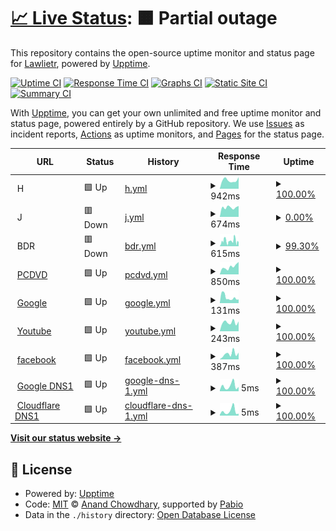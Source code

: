 # [📈 Live Status](https://Lawlietr.github.io/upptime): <!--live status--> **🟧 Partial outage**

This repository contains the open-source uptime monitor and status page for [Lawlietr](https://Lawlietr.github.io/upptime), powered by [Upptime](https://github.com/upptime/upptime).

[![Uptime CI](https://github.com/Lawlietr/upptime/workflows/Uptime%20CI/badge.svg)](https://github.com/Lawlietr/upptime/actions?query=workflow%3A%22Uptime+CI%22)
[![Response Time CI](https://github.com/Lawlietr/upptime/workflows/Response%20Time%20CI/badge.svg)](https://github.com/Lawlietr/upptime/actions?query=workflow%3A%22Response+Time+CI%22)
[![Graphs CI](https://github.com/Lawlietr/upptime/workflows/Graphs%20CI/badge.svg)](https://github.com/Lawlietr/upptime/actions?query=workflow%3A%22Graphs+CI%22)
[![Static Site CI](https://github.com/Lawlietr/upptime/workflows/Static%20Site%20CI/badge.svg)](https://github.com/Lawlietr/upptime/actions?query=workflow%3A%22Static+Site+CI%22)
[![Summary CI](https://github.com/Lawlietr/upptime/workflows/Summary%20CI/badge.svg)](https://github.com/Lawlietr/upptime/actions?query=workflow%3A%22Summary+CI%22)

With [Upptime](https://upptime.js.org), you can get your own unlimited and free uptime monitor and status page, powered entirely by a GitHub repository. We use [Issues](https://github.com/Lawlietr/upptime/issues) as incident reports, [Actions](https://github.com/Lawlietr/upptime/actions) as uptime monitors, and [Pages](https://Lawlietr.github.io/upptime) for the status page.

<!--start: status pages-->
<!-- This summary is generated by Upptime (https://github.com/upptime/upptime) -->
<!-- Do not edit this manually, your changes will be overwritten -->
<!-- prettier-ignore -->
| URL | Status | History | Response Time | Uptime |
| --- | ------ | ------- | ------------- | ------ |
| <img alt="" src="https://icons.duckduckgo.com/ip3/null.ico" height="13"> H | 🟩 Up | [h.yml](https://github.com/Lawlietr/upptime/commits/HEAD/history/h.yml) | <details><summary><img alt="Response time graph" src="./graphs/h/response-time-week.png" height="20"> 942ms</summary><br><a href="https://Lawlietr.github.io/upptime/history/h"><img alt="Response time 802" src="https://img.shields.io/endpoint?url=https%3A%2F%2Fraw.githubusercontent.com%2FLawlietr%2Fupptime%2FHEAD%2Fapi%2Fh%2Fresponse-time.json"></a><br><a href="https://Lawlietr.github.io/upptime/history/h"><img alt="24-hour response time 1269" src="https://img.shields.io/endpoint?url=https%3A%2F%2Fraw.githubusercontent.com%2FLawlietr%2Fupptime%2FHEAD%2Fapi%2Fh%2Fresponse-time-day.json"></a><br><a href="https://Lawlietr.github.io/upptime/history/h"><img alt="7-day response time 942" src="https://img.shields.io/endpoint?url=https%3A%2F%2Fraw.githubusercontent.com%2FLawlietr%2Fupptime%2FHEAD%2Fapi%2Fh%2Fresponse-time-week.json"></a><br><a href="https://Lawlietr.github.io/upptime/history/h"><img alt="30-day response time 1392" src="https://img.shields.io/endpoint?url=https%3A%2F%2Fraw.githubusercontent.com%2FLawlietr%2Fupptime%2FHEAD%2Fapi%2Fh%2Fresponse-time-month.json"></a><br><a href="https://Lawlietr.github.io/upptime/history/h"><img alt="1-year response time 807" src="https://img.shields.io/endpoint?url=https%3A%2F%2Fraw.githubusercontent.com%2FLawlietr%2Fupptime%2FHEAD%2Fapi%2Fh%2Fresponse-time-year.json"></a></details> | <details><summary><a href="https://Lawlietr.github.io/upptime/history/h">100.00%</a></summary><a href="https://Lawlietr.github.io/upptime/history/h"><img alt="All-time uptime 99.74%" src="https://img.shields.io/endpoint?url=https%3A%2F%2Fraw.githubusercontent.com%2FLawlietr%2Fupptime%2FHEAD%2Fapi%2Fh%2Fuptime.json"></a><br><a href="https://Lawlietr.github.io/upptime/history/h"><img alt="24-hour uptime 100.00%" src="https://img.shields.io/endpoint?url=https%3A%2F%2Fraw.githubusercontent.com%2FLawlietr%2Fupptime%2FHEAD%2Fapi%2Fh%2Fuptime-day.json"></a><br><a href="https://Lawlietr.github.io/upptime/history/h"><img alt="7-day uptime 100.00%" src="https://img.shields.io/endpoint?url=https%3A%2F%2Fraw.githubusercontent.com%2FLawlietr%2Fupptime%2FHEAD%2Fapi%2Fh%2Fuptime-week.json"></a><br><a href="https://Lawlietr.github.io/upptime/history/h"><img alt="30-day uptime 99.81%" src="https://img.shields.io/endpoint?url=https%3A%2F%2Fraw.githubusercontent.com%2FLawlietr%2Fupptime%2FHEAD%2Fapi%2Fh%2Fuptime-month.json"></a><br><a href="https://Lawlietr.github.io/upptime/history/h"><img alt="1-year uptime 99.71%" src="https://img.shields.io/endpoint?url=https%3A%2F%2Fraw.githubusercontent.com%2FLawlietr%2Fupptime%2FHEAD%2Fapi%2Fh%2Fuptime-year.json"></a></details>
| <img alt="" src="https://icons.duckduckgo.com/ip3/null.ico" height="13"> J | 🟥 Down | [j.yml](https://github.com/Lawlietr/upptime/commits/HEAD/history/j.yml) | <details><summary><img alt="Response time graph" src="./graphs/j/response-time-week.png" height="20"> 674ms</summary><br><a href="https://Lawlietr.github.io/upptime/history/j"><img alt="Response time 717" src="https://img.shields.io/endpoint?url=https%3A%2F%2Fraw.githubusercontent.com%2FLawlietr%2Fupptime%2FHEAD%2Fapi%2Fj%2Fresponse-time.json"></a><br><a href="https://Lawlietr.github.io/upptime/history/j"><img alt="24-hour response time 770" src="https://img.shields.io/endpoint?url=https%3A%2F%2Fraw.githubusercontent.com%2FLawlietr%2Fupptime%2FHEAD%2Fapi%2Fj%2Fresponse-time-day.json"></a><br><a href="https://Lawlietr.github.io/upptime/history/j"><img alt="7-day response time 674" src="https://img.shields.io/endpoint?url=https%3A%2F%2Fraw.githubusercontent.com%2FLawlietr%2Fupptime%2FHEAD%2Fapi%2Fj%2Fresponse-time-week.json"></a><br><a href="https://Lawlietr.github.io/upptime/history/j"><img alt="30-day response time 623" src="https://img.shields.io/endpoint?url=https%3A%2F%2Fraw.githubusercontent.com%2FLawlietr%2Fupptime%2FHEAD%2Fapi%2Fj%2Fresponse-time-month.json"></a><br><a href="https://Lawlietr.github.io/upptime/history/j"><img alt="1-year response time 719" src="https://img.shields.io/endpoint?url=https%3A%2F%2Fraw.githubusercontent.com%2FLawlietr%2Fupptime%2FHEAD%2Fapi%2Fj%2Fresponse-time-year.json"></a></details> | <details><summary><a href="https://Lawlietr.github.io/upptime/history/j">0.00%</a></summary><a href="https://Lawlietr.github.io/upptime/history/j"><img alt="All-time uptime 65.36%" src="https://img.shields.io/endpoint?url=https%3A%2F%2Fraw.githubusercontent.com%2FLawlietr%2Fupptime%2FHEAD%2Fapi%2Fj%2Fuptime.json"></a><br><a href="https://Lawlietr.github.io/upptime/history/j"><img alt="24-hour uptime 0.00%" src="https://img.shields.io/endpoint?url=https%3A%2F%2Fraw.githubusercontent.com%2FLawlietr%2Fupptime%2FHEAD%2Fapi%2Fj%2Fuptime-day.json"></a><br><a href="https://Lawlietr.github.io/upptime/history/j"><img alt="7-day uptime 0.00%" src="https://img.shields.io/endpoint?url=https%3A%2F%2Fraw.githubusercontent.com%2FLawlietr%2Fupptime%2FHEAD%2Fapi%2Fj%2Fuptime-week.json"></a><br><a href="https://Lawlietr.github.io/upptime/history/j"><img alt="30-day uptime 0.00%" src="https://img.shields.io/endpoint?url=https%3A%2F%2Fraw.githubusercontent.com%2FLawlietr%2Fupptime%2FHEAD%2Fapi%2Fj%2Fuptime-month.json"></a><br><a href="https://Lawlietr.github.io/upptime/history/j"><img alt="1-year uptime 61.99%" src="https://img.shields.io/endpoint?url=https%3A%2F%2Fraw.githubusercontent.com%2FLawlietr%2Fupptime%2FHEAD%2Fapi%2Fj%2Fuptime-year.json"></a></details>
| <img alt="" src="https://icons.duckduckgo.com/ip3/null.ico" height="13"> BDR | 🟥 Down | [bdr.yml](https://github.com/Lawlietr/upptime/commits/HEAD/history/bdr.yml) | <details><summary><img alt="Response time graph" src="./graphs/bdr/response-time-week.png" height="20"> 615ms</summary><br><a href="https://Lawlietr.github.io/upptime/history/bdr"><img alt="Response time 629" src="https://img.shields.io/endpoint?url=https%3A%2F%2Fraw.githubusercontent.com%2FLawlietr%2Fupptime%2FHEAD%2Fapi%2Fbdr%2Fresponse-time.json"></a><br><a href="https://Lawlietr.github.io/upptime/history/bdr"><img alt="24-hour response time 361" src="https://img.shields.io/endpoint?url=https%3A%2F%2Fraw.githubusercontent.com%2FLawlietr%2Fupptime%2FHEAD%2Fapi%2Fbdr%2Fresponse-time-day.json"></a><br><a href="https://Lawlietr.github.io/upptime/history/bdr"><img alt="7-day response time 615" src="https://img.shields.io/endpoint?url=https%3A%2F%2Fraw.githubusercontent.com%2FLawlietr%2Fupptime%2FHEAD%2Fapi%2Fbdr%2Fresponse-time-week.json"></a><br><a href="https://Lawlietr.github.io/upptime/history/bdr"><img alt="30-day response time 583" src="https://img.shields.io/endpoint?url=https%3A%2F%2Fraw.githubusercontent.com%2FLawlietr%2Fupptime%2FHEAD%2Fapi%2Fbdr%2Fresponse-time-month.json"></a><br><a href="https://Lawlietr.github.io/upptime/history/bdr"><img alt="1-year response time 638" src="https://img.shields.io/endpoint?url=https%3A%2F%2Fraw.githubusercontent.com%2FLawlietr%2Fupptime%2FHEAD%2Fapi%2Fbdr%2Fresponse-time-year.json"></a></details> | <details><summary><a href="https://Lawlietr.github.io/upptime/history/bdr">99.30%</a></summary><a href="https://Lawlietr.github.io/upptime/history/bdr"><img alt="All-time uptime 99.89%" src="https://img.shields.io/endpoint?url=https%3A%2F%2Fraw.githubusercontent.com%2FLawlietr%2Fupptime%2FHEAD%2Fapi%2Fbdr%2Fuptime.json"></a><br><a href="https://Lawlietr.github.io/upptime/history/bdr"><img alt="24-hour uptime 99.99%" src="https://img.shields.io/endpoint?url=https%3A%2F%2Fraw.githubusercontent.com%2FLawlietr%2Fupptime%2FHEAD%2Fapi%2Fbdr%2Fuptime-day.json"></a><br><a href="https://Lawlietr.github.io/upptime/history/bdr"><img alt="7-day uptime 99.30%" src="https://img.shields.io/endpoint?url=https%3A%2F%2Fraw.githubusercontent.com%2FLawlietr%2Fupptime%2FHEAD%2Fapi%2Fbdr%2Fuptime-week.json"></a><br><a href="https://Lawlietr.github.io/upptime/history/bdr"><img alt="30-day uptime 99.64%" src="https://img.shields.io/endpoint?url=https%3A%2F%2Fraw.githubusercontent.com%2FLawlietr%2Fupptime%2FHEAD%2Fapi%2Fbdr%2Fuptime-month.json"></a><br><a href="https://Lawlietr.github.io/upptime/history/bdr"><img alt="1-year uptime 99.88%" src="https://img.shields.io/endpoint?url=https%3A%2F%2Fraw.githubusercontent.com%2FLawlietr%2Fupptime%2FHEAD%2Fapi%2Fbdr%2Fuptime-year.json"></a></details>
| <img alt="" src="https://icons.duckduckgo.com/ip3/www.pcdvd.com.tw.ico" height="13"> [PCDVD](https://www.pcdvd.com.tw) | 🟩 Up | [pcdvd.yml](https://github.com/Lawlietr/upptime/commits/HEAD/history/pcdvd.yml) | <details><summary><img alt="Response time graph" src="./graphs/pcdvd/response-time-week.png" height="20"> 850ms</summary><br><a href="https://Lawlietr.github.io/upptime/history/pcdvd"><img alt="Response time 1342" src="https://img.shields.io/endpoint?url=https%3A%2F%2Fraw.githubusercontent.com%2FLawlietr%2Fupptime%2FHEAD%2Fapi%2Fpcdvd%2Fresponse-time.json"></a><br><a href="https://Lawlietr.github.io/upptime/history/pcdvd"><img alt="24-hour response time 1375" src="https://img.shields.io/endpoint?url=https%3A%2F%2Fraw.githubusercontent.com%2FLawlietr%2Fupptime%2FHEAD%2Fapi%2Fpcdvd%2Fresponse-time-day.json"></a><br><a href="https://Lawlietr.github.io/upptime/history/pcdvd"><img alt="7-day response time 850" src="https://img.shields.io/endpoint?url=https%3A%2F%2Fraw.githubusercontent.com%2FLawlietr%2Fupptime%2FHEAD%2Fapi%2Fpcdvd%2Fresponse-time-week.json"></a><br><a href="https://Lawlietr.github.io/upptime/history/pcdvd"><img alt="30-day response time 1813" src="https://img.shields.io/endpoint?url=https%3A%2F%2Fraw.githubusercontent.com%2FLawlietr%2Fupptime%2FHEAD%2Fapi%2Fpcdvd%2Fresponse-time-month.json"></a><br><a href="https://Lawlietr.github.io/upptime/history/pcdvd"><img alt="1-year response time 1402" src="https://img.shields.io/endpoint?url=https%3A%2F%2Fraw.githubusercontent.com%2FLawlietr%2Fupptime%2FHEAD%2Fapi%2Fpcdvd%2Fresponse-time-year.json"></a></details> | <details><summary><a href="https://Lawlietr.github.io/upptime/history/pcdvd">100.00%</a></summary><a href="https://Lawlietr.github.io/upptime/history/pcdvd"><img alt="All-time uptime 99.64%" src="https://img.shields.io/endpoint?url=https%3A%2F%2Fraw.githubusercontent.com%2FLawlietr%2Fupptime%2FHEAD%2Fapi%2Fpcdvd%2Fuptime.json"></a><br><a href="https://Lawlietr.github.io/upptime/history/pcdvd"><img alt="24-hour uptime 100.00%" src="https://img.shields.io/endpoint?url=https%3A%2F%2Fraw.githubusercontent.com%2FLawlietr%2Fupptime%2FHEAD%2Fapi%2Fpcdvd%2Fuptime-day.json"></a><br><a href="https://Lawlietr.github.io/upptime/history/pcdvd"><img alt="7-day uptime 100.00%" src="https://img.shields.io/endpoint?url=https%3A%2F%2Fraw.githubusercontent.com%2FLawlietr%2Fupptime%2FHEAD%2Fapi%2Fpcdvd%2Fuptime-week.json"></a><br><a href="https://Lawlietr.github.io/upptime/history/pcdvd"><img alt="30-day uptime 98.80%" src="https://img.shields.io/endpoint?url=https%3A%2F%2Fraw.githubusercontent.com%2FLawlietr%2Fupptime%2FHEAD%2Fapi%2Fpcdvd%2Fuptime-month.json"></a><br><a href="https://Lawlietr.github.io/upptime/history/pcdvd"><img alt="1-year uptime 99.61%" src="https://img.shields.io/endpoint?url=https%3A%2F%2Fraw.githubusercontent.com%2FLawlietr%2Fupptime%2FHEAD%2Fapi%2Fpcdvd%2Fuptime-year.json"></a></details>
| <img alt="" src="https://icons.duckduckgo.com/ip3/www.google.com.ico" height="13"> [Google](https://www.google.com) | 🟩 Up | [google.yml](https://github.com/Lawlietr/upptime/commits/HEAD/history/google.yml) | <details><summary><img alt="Response time graph" src="./graphs/google/response-time-week.png" height="20"> 131ms</summary><br><a href="https://Lawlietr.github.io/upptime/history/google"><img alt="Response time 113" src="https://img.shields.io/endpoint?url=https%3A%2F%2Fraw.githubusercontent.com%2FLawlietr%2Fupptime%2FHEAD%2Fapi%2Fgoogle%2Fresponse-time.json"></a><br><a href="https://Lawlietr.github.io/upptime/history/google"><img alt="24-hour response time 85" src="https://img.shields.io/endpoint?url=https%3A%2F%2Fraw.githubusercontent.com%2FLawlietr%2Fupptime%2FHEAD%2Fapi%2Fgoogle%2Fresponse-time-day.json"></a><br><a href="https://Lawlietr.github.io/upptime/history/google"><img alt="7-day response time 131" src="https://img.shields.io/endpoint?url=https%3A%2F%2Fraw.githubusercontent.com%2FLawlietr%2Fupptime%2FHEAD%2Fapi%2Fgoogle%2Fresponse-time-week.json"></a><br><a href="https://Lawlietr.github.io/upptime/history/google"><img alt="30-day response time 143" src="https://img.shields.io/endpoint?url=https%3A%2F%2Fraw.githubusercontent.com%2FLawlietr%2Fupptime%2FHEAD%2Fapi%2Fgoogle%2Fresponse-time-month.json"></a><br><a href="https://Lawlietr.github.io/upptime/history/google"><img alt="1-year response time 115" src="https://img.shields.io/endpoint?url=https%3A%2F%2Fraw.githubusercontent.com%2FLawlietr%2Fupptime%2FHEAD%2Fapi%2Fgoogle%2Fresponse-time-year.json"></a></details> | <details><summary><a href="https://Lawlietr.github.io/upptime/history/google">100.00%</a></summary><a href="https://Lawlietr.github.io/upptime/history/google"><img alt="All-time uptime 100.00%" src="https://img.shields.io/endpoint?url=https%3A%2F%2Fraw.githubusercontent.com%2FLawlietr%2Fupptime%2FHEAD%2Fapi%2Fgoogle%2Fuptime.json"></a><br><a href="https://Lawlietr.github.io/upptime/history/google"><img alt="24-hour uptime 100.00%" src="https://img.shields.io/endpoint?url=https%3A%2F%2Fraw.githubusercontent.com%2FLawlietr%2Fupptime%2FHEAD%2Fapi%2Fgoogle%2Fuptime-day.json"></a><br><a href="https://Lawlietr.github.io/upptime/history/google"><img alt="7-day uptime 100.00%" src="https://img.shields.io/endpoint?url=https%3A%2F%2Fraw.githubusercontent.com%2FLawlietr%2Fupptime%2FHEAD%2Fapi%2Fgoogle%2Fuptime-week.json"></a><br><a href="https://Lawlietr.github.io/upptime/history/google"><img alt="30-day uptime 99.89%" src="https://img.shields.io/endpoint?url=https%3A%2F%2Fraw.githubusercontent.com%2FLawlietr%2Fupptime%2FHEAD%2Fapi%2Fgoogle%2Fuptime-month.json"></a><br><a href="https://Lawlietr.github.io/upptime/history/google"><img alt="1-year uptime 99.98%" src="https://img.shields.io/endpoint?url=https%3A%2F%2Fraw.githubusercontent.com%2FLawlietr%2Fupptime%2FHEAD%2Fapi%2Fgoogle%2Fuptime-year.json"></a></details>
| <img alt="" src="https://icons.duckduckgo.com/ip3/www.youtube.com.ico" height="13"> [Youtube](https://www.youtube.com) | 🟩 Up | [youtube.yml](https://github.com/Lawlietr/upptime/commits/HEAD/history/youtube.yml) | <details><summary><img alt="Response time graph" src="./graphs/youtube/response-time-week.png" height="20"> 243ms</summary><br><a href="https://Lawlietr.github.io/upptime/history/youtube"><img alt="Response time 238" src="https://img.shields.io/endpoint?url=https%3A%2F%2Fraw.githubusercontent.com%2FLawlietr%2Fupptime%2FHEAD%2Fapi%2Fyoutube%2Fresponse-time.json"></a><br><a href="https://Lawlietr.github.io/upptime/history/youtube"><img alt="24-hour response time 270" src="https://img.shields.io/endpoint?url=https%3A%2F%2Fraw.githubusercontent.com%2FLawlietr%2Fupptime%2FHEAD%2Fapi%2Fyoutube%2Fresponse-time-day.json"></a><br><a href="https://Lawlietr.github.io/upptime/history/youtube"><img alt="7-day response time 243" src="https://img.shields.io/endpoint?url=https%3A%2F%2Fraw.githubusercontent.com%2FLawlietr%2Fupptime%2FHEAD%2Fapi%2Fyoutube%2Fresponse-time-week.json"></a><br><a href="https://Lawlietr.github.io/upptime/history/youtube"><img alt="30-day response time 269" src="https://img.shields.io/endpoint?url=https%3A%2F%2Fraw.githubusercontent.com%2FLawlietr%2Fupptime%2FHEAD%2Fapi%2Fyoutube%2Fresponse-time-month.json"></a><br><a href="https://Lawlietr.github.io/upptime/history/youtube"><img alt="1-year response time 238" src="https://img.shields.io/endpoint?url=https%3A%2F%2Fraw.githubusercontent.com%2FLawlietr%2Fupptime%2FHEAD%2Fapi%2Fyoutube%2Fresponse-time-year.json"></a></details> | <details><summary><a href="https://Lawlietr.github.io/upptime/history/youtube">100.00%</a></summary><a href="https://Lawlietr.github.io/upptime/history/youtube"><img alt="All-time uptime 100.00%" src="https://img.shields.io/endpoint?url=https%3A%2F%2Fraw.githubusercontent.com%2FLawlietr%2Fupptime%2FHEAD%2Fapi%2Fyoutube%2Fuptime.json"></a><br><a href="https://Lawlietr.github.io/upptime/history/youtube"><img alt="24-hour uptime 100.00%" src="https://img.shields.io/endpoint?url=https%3A%2F%2Fraw.githubusercontent.com%2FLawlietr%2Fupptime%2FHEAD%2Fapi%2Fyoutube%2Fuptime-day.json"></a><br><a href="https://Lawlietr.github.io/upptime/history/youtube"><img alt="7-day uptime 100.00%" src="https://img.shields.io/endpoint?url=https%3A%2F%2Fraw.githubusercontent.com%2FLawlietr%2Fupptime%2FHEAD%2Fapi%2Fyoutube%2Fuptime-week.json"></a><br><a href="https://Lawlietr.github.io/upptime/history/youtube"><img alt="30-day uptime 100.00%" src="https://img.shields.io/endpoint?url=https%3A%2F%2Fraw.githubusercontent.com%2FLawlietr%2Fupptime%2FHEAD%2Fapi%2Fyoutube%2Fuptime-month.json"></a><br><a href="https://Lawlietr.github.io/upptime/history/youtube"><img alt="1-year uptime 100.00%" src="https://img.shields.io/endpoint?url=https%3A%2F%2Fraw.githubusercontent.com%2FLawlietr%2Fupptime%2FHEAD%2Fapi%2Fyoutube%2Fuptime-year.json"></a></details>
| <img alt="" src="https://icons.duckduckgo.com/ip3/www.facebook.com.ico" height="13"> [facebook](https://www.facebook.com) | 🟩 Up | [facebook.yml](https://github.com/Lawlietr/upptime/commits/HEAD/history/facebook.yml) | <details><summary><img alt="Response time graph" src="./graphs/facebook/response-time-week.png" height="20"> 387ms</summary><br><a href="https://Lawlietr.github.io/upptime/history/facebook"><img alt="Response time 435" src="https://img.shields.io/endpoint?url=https%3A%2F%2Fraw.githubusercontent.com%2FLawlietr%2Fupptime%2FHEAD%2Fapi%2Ffacebook%2Fresponse-time.json"></a><br><a href="https://Lawlietr.github.io/upptime/history/facebook"><img alt="24-hour response time 474" src="https://img.shields.io/endpoint?url=https%3A%2F%2Fraw.githubusercontent.com%2FLawlietr%2Fupptime%2FHEAD%2Fapi%2Ffacebook%2Fresponse-time-day.json"></a><br><a href="https://Lawlietr.github.io/upptime/history/facebook"><img alt="7-day response time 387" src="https://img.shields.io/endpoint?url=https%3A%2F%2Fraw.githubusercontent.com%2FLawlietr%2Fupptime%2FHEAD%2Fapi%2Ffacebook%2Fresponse-time-week.json"></a><br><a href="https://Lawlietr.github.io/upptime/history/facebook"><img alt="30-day response time 451" src="https://img.shields.io/endpoint?url=https%3A%2F%2Fraw.githubusercontent.com%2FLawlietr%2Fupptime%2FHEAD%2Fapi%2Ffacebook%2Fresponse-time-month.json"></a><br><a href="https://Lawlietr.github.io/upptime/history/facebook"><img alt="1-year response time 431" src="https://img.shields.io/endpoint?url=https%3A%2F%2Fraw.githubusercontent.com%2FLawlietr%2Fupptime%2FHEAD%2Fapi%2Ffacebook%2Fresponse-time-year.json"></a></details> | <details><summary><a href="https://Lawlietr.github.io/upptime/history/facebook">100.00%</a></summary><a href="https://Lawlietr.github.io/upptime/history/facebook"><img alt="All-time uptime 99.99%" src="https://img.shields.io/endpoint?url=https%3A%2F%2Fraw.githubusercontent.com%2FLawlietr%2Fupptime%2FHEAD%2Fapi%2Ffacebook%2Fuptime.json"></a><br><a href="https://Lawlietr.github.io/upptime/history/facebook"><img alt="24-hour uptime 100.00%" src="https://img.shields.io/endpoint?url=https%3A%2F%2Fraw.githubusercontent.com%2FLawlietr%2Fupptime%2FHEAD%2Fapi%2Ffacebook%2Fuptime-day.json"></a><br><a href="https://Lawlietr.github.io/upptime/history/facebook"><img alt="7-day uptime 100.00%" src="https://img.shields.io/endpoint?url=https%3A%2F%2Fraw.githubusercontent.com%2FLawlietr%2Fupptime%2FHEAD%2Fapi%2Ffacebook%2Fuptime-week.json"></a><br><a href="https://Lawlietr.github.io/upptime/history/facebook"><img alt="30-day uptime 100.00%" src="https://img.shields.io/endpoint?url=https%3A%2F%2Fraw.githubusercontent.com%2FLawlietr%2Fupptime%2FHEAD%2Fapi%2Ffacebook%2Fuptime-month.json"></a><br><a href="https://Lawlietr.github.io/upptime/history/facebook"><img alt="1-year uptime 99.99%" src="https://img.shields.io/endpoint?url=https%3A%2F%2Fraw.githubusercontent.com%2FLawlietr%2Fupptime%2FHEAD%2Fapi%2Ffacebook%2Fuptime-year.json"></a></details>
| <img alt="" src="https://icons.duckduckgo.com/ip3/null.ico" height="13"> [Google DNS1](8.8.8.8) | 🟩 Up | [google-dns-1.yml](https://github.com/Lawlietr/upptime/commits/HEAD/history/google-dns-1.yml) | <details><summary><img alt="Response time graph" src="./graphs/google-dns-1/response-time-week.png" height="20"> 5ms</summary><br><a href="https://Lawlietr.github.io/upptime/history/google-dns-1"><img alt="Response time 4" src="https://img.shields.io/endpoint?url=https%3A%2F%2Fraw.githubusercontent.com%2FLawlietr%2Fupptime%2FHEAD%2Fapi%2Fgoogle-dns-1%2Fresponse-time.json"></a><br><a href="https://Lawlietr.github.io/upptime/history/google-dns-1"><img alt="24-hour response time 4" src="https://img.shields.io/endpoint?url=https%3A%2F%2Fraw.githubusercontent.com%2FLawlietr%2Fupptime%2FHEAD%2Fapi%2Fgoogle-dns-1%2Fresponse-time-day.json"></a><br><a href="https://Lawlietr.github.io/upptime/history/google-dns-1"><img alt="7-day response time 5" src="https://img.shields.io/endpoint?url=https%3A%2F%2Fraw.githubusercontent.com%2FLawlietr%2Fupptime%2FHEAD%2Fapi%2Fgoogle-dns-1%2Fresponse-time-week.json"></a><br><a href="https://Lawlietr.github.io/upptime/history/google-dns-1"><img alt="30-day response time 5" src="https://img.shields.io/endpoint?url=https%3A%2F%2Fraw.githubusercontent.com%2FLawlietr%2Fupptime%2FHEAD%2Fapi%2Fgoogle-dns-1%2Fresponse-time-month.json"></a><br><a href="https://Lawlietr.github.io/upptime/history/google-dns-1"><img alt="1-year response time 4" src="https://img.shields.io/endpoint?url=https%3A%2F%2Fraw.githubusercontent.com%2FLawlietr%2Fupptime%2FHEAD%2Fapi%2Fgoogle-dns-1%2Fresponse-time-year.json"></a></details> | <details><summary><a href="https://Lawlietr.github.io/upptime/history/google-dns-1">100.00%</a></summary><a href="https://Lawlietr.github.io/upptime/history/google-dns-1"><img alt="All-time uptime 100.00%" src="https://img.shields.io/endpoint?url=https%3A%2F%2Fraw.githubusercontent.com%2FLawlietr%2Fupptime%2FHEAD%2Fapi%2Fgoogle-dns-1%2Fuptime.json"></a><br><a href="https://Lawlietr.github.io/upptime/history/google-dns-1"><img alt="24-hour uptime 100.00%" src="https://img.shields.io/endpoint?url=https%3A%2F%2Fraw.githubusercontent.com%2FLawlietr%2Fupptime%2FHEAD%2Fapi%2Fgoogle-dns-1%2Fuptime-day.json"></a><br><a href="https://Lawlietr.github.io/upptime/history/google-dns-1"><img alt="7-day uptime 100.00%" src="https://img.shields.io/endpoint?url=https%3A%2F%2Fraw.githubusercontent.com%2FLawlietr%2Fupptime%2FHEAD%2Fapi%2Fgoogle-dns-1%2Fuptime-week.json"></a><br><a href="https://Lawlietr.github.io/upptime/history/google-dns-1"><img alt="30-day uptime 100.00%" src="https://img.shields.io/endpoint?url=https%3A%2F%2Fraw.githubusercontent.com%2FLawlietr%2Fupptime%2FHEAD%2Fapi%2Fgoogle-dns-1%2Fuptime-month.json"></a><br><a href="https://Lawlietr.github.io/upptime/history/google-dns-1"><img alt="1-year uptime 100.00%" src="https://img.shields.io/endpoint?url=https%3A%2F%2Fraw.githubusercontent.com%2FLawlietr%2Fupptime%2FHEAD%2Fapi%2Fgoogle-dns-1%2Fuptime-year.json"></a></details>
| <img alt="" src="https://icons.duckduckgo.com/ip3/null.ico" height="13"> [Cloudflare DNS1](1.1.1.1) | 🟩 Up | [cloudflare-dns-1.yml](https://github.com/Lawlietr/upptime/commits/HEAD/history/cloudflare-dns-1.yml) | <details><summary><img alt="Response time graph" src="./graphs/cloudflare-dns-1/response-time-week.png" height="20"> 5ms</summary><br><a href="https://Lawlietr.github.io/upptime/history/cloudflare-dns-1"><img alt="Response time 5" src="https://img.shields.io/endpoint?url=https%3A%2F%2Fraw.githubusercontent.com%2FLawlietr%2Fupptime%2FHEAD%2Fapi%2Fcloudflare-dns-1%2Fresponse-time.json"></a><br><a href="https://Lawlietr.github.io/upptime/history/cloudflare-dns-1"><img alt="24-hour response time 2" src="https://img.shields.io/endpoint?url=https%3A%2F%2Fraw.githubusercontent.com%2FLawlietr%2Fupptime%2FHEAD%2Fapi%2Fcloudflare-dns-1%2Fresponse-time-day.json"></a><br><a href="https://Lawlietr.github.io/upptime/history/cloudflare-dns-1"><img alt="7-day response time 5" src="https://img.shields.io/endpoint?url=https%3A%2F%2Fraw.githubusercontent.com%2FLawlietr%2Fupptime%2FHEAD%2Fapi%2Fcloudflare-dns-1%2Fresponse-time-week.json"></a><br><a href="https://Lawlietr.github.io/upptime/history/cloudflare-dns-1"><img alt="30-day response time 5" src="https://img.shields.io/endpoint?url=https%3A%2F%2Fraw.githubusercontent.com%2FLawlietr%2Fupptime%2FHEAD%2Fapi%2Fcloudflare-dns-1%2Fresponse-time-month.json"></a><br><a href="https://Lawlietr.github.io/upptime/history/cloudflare-dns-1"><img alt="1-year response time 4" src="https://img.shields.io/endpoint?url=https%3A%2F%2Fraw.githubusercontent.com%2FLawlietr%2Fupptime%2FHEAD%2Fapi%2Fcloudflare-dns-1%2Fresponse-time-year.json"></a></details> | <details><summary><a href="https://Lawlietr.github.io/upptime/history/cloudflare-dns-1">100.00%</a></summary><a href="https://Lawlietr.github.io/upptime/history/cloudflare-dns-1"><img alt="All-time uptime 99.99%" src="https://img.shields.io/endpoint?url=https%3A%2F%2Fraw.githubusercontent.com%2FLawlietr%2Fupptime%2FHEAD%2Fapi%2Fcloudflare-dns-1%2Fuptime.json"></a><br><a href="https://Lawlietr.github.io/upptime/history/cloudflare-dns-1"><img alt="24-hour uptime 100.00%" src="https://img.shields.io/endpoint?url=https%3A%2F%2Fraw.githubusercontent.com%2FLawlietr%2Fupptime%2FHEAD%2Fapi%2Fcloudflare-dns-1%2Fuptime-day.json"></a><br><a href="https://Lawlietr.github.io/upptime/history/cloudflare-dns-1"><img alt="7-day uptime 100.00%" src="https://img.shields.io/endpoint?url=https%3A%2F%2Fraw.githubusercontent.com%2FLawlietr%2Fupptime%2FHEAD%2Fapi%2Fcloudflare-dns-1%2Fuptime-week.json"></a><br><a href="https://Lawlietr.github.io/upptime/history/cloudflare-dns-1"><img alt="30-day uptime 100.00%" src="https://img.shields.io/endpoint?url=https%3A%2F%2Fraw.githubusercontent.com%2FLawlietr%2Fupptime%2FHEAD%2Fapi%2Fcloudflare-dns-1%2Fuptime-month.json"></a><br><a href="https://Lawlietr.github.io/upptime/history/cloudflare-dns-1"><img alt="1-year uptime 99.99%" src="https://img.shields.io/endpoint?url=https%3A%2F%2Fraw.githubusercontent.com%2FLawlietr%2Fupptime%2FHEAD%2Fapi%2Fcloudflare-dns-1%2Fuptime-year.json"></a></details>

<!--end: status pages-->

[**Visit our status website →**](https://Lawlietr.github.io/upptime)

## 📄 License

- Powered by: [Upptime](https://github.com/upptime/upptime)
- Code: [MIT](./LICENSE) © [Anand Chowdhary](https://anandchowdhary.com), supported by [Pabio](https://pabio.com)
- Data in the `./history` directory: [Open Database License](https://opendatacommons.org/licenses/odbl/1-0/)

